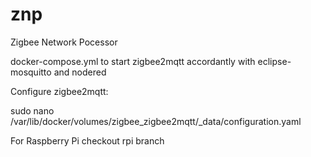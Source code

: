 # znp
Zigbee Network Pocessor

docker-compose.yml to start zigbee2mqtt accordantly with eclipse-mosquitto and nodered

Configure zigbee2mqtt:

sudo nano /var/lib/docker/volumes/zigbee_zigbee2mqtt/_data/configuration.yaml


For Raspberry Pi checkout rpi branch
